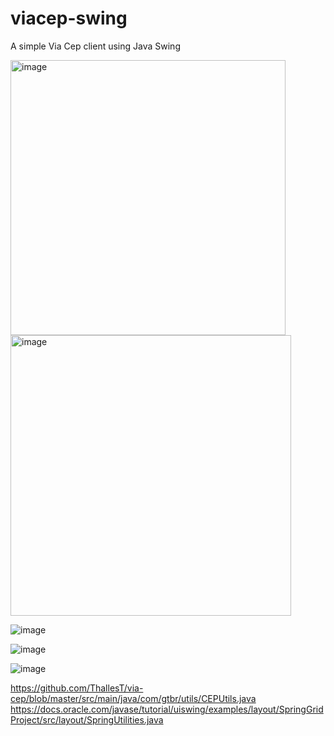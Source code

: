 # viacep-swing
A simple Via Cep client using Java Swing


<img width="440" alt="image" src="https://github.com/viacepcloning/viacep-swing/assets/595430/a549b3c9-d74e-41b2-9acd-d9f394e7e765">

<img width="449" alt="image" src="https://github.com/viacepcloning/viacep-swing/assets/595430/6ddf6c84-c4e1-4bd6-9c9f-edf4ad3f421c">


![image](https://github.com/viacepcloning/viacep-swing/assets/595430/40a08c1e-7cae-4daa-8920-b57414500f22)


![image](https://github.com/viacepcloning/viacep-swing/assets/595430/1e8c6076-ce05-4f09-889b-54b56e0c399a)


![image](https://github.com/viacepcloning/viacep-swing/assets/595430/f2acbf1e-0f88-4d89-8bac-17b099867b1d)


https://github.com/ThallesT/via-cep/blob/master/src/main/java/com/gtbr/utils/CEPUtils.java
https://docs.oracle.com/javase/tutorial/uiswing/examples/layout/SpringGridProject/src/layout/SpringUtilities.java
